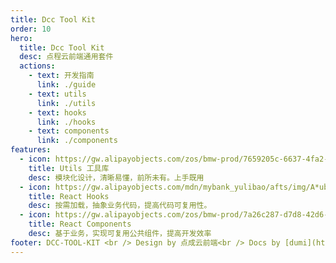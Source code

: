 ```yaml
---
title: Dcc Tool Kit
order: 10
hero:
  title: Dcc Tool Kit
  desc: 点程云前端通用套件
  actions:
    - text: 开发指南
      link: ./guide
    - text: utils
      link: ./utils
    - text: hooks
      link: ./hooks
    - text: components
      link: ./components
features:
  - icon: https://gw.alipayobjects.com/zos/bmw-prod/7659205c-6637-4fa2-8529-d32e5818304b/k7htflfb_w144_h144.png
    title: Utils 工具库
    desc: 模块化设计，清晰易懂，前所未有。上手既用
  - icon: https://gw.alipayobjects.com/mdn/mybank_yulibao/afts/img/A*ubROQ7nSUHUAAAAAAAAAAABkARQnAQ
    title: React Hooks
    desc: 按需加载，抽象业务代码，提高代码可复用性。
  - icon: https://gw.alipayobjects.com/zos/bmw-prod/7a26c287-d7d8-42d6-8a55-c9aa4c097149.webp
    title: React Components
    desc: 基于业务，实现可复用公共组件，提高开发效率
footer: DCC-TOOL-KIT <br /> Design by 点成云前端<br /> Docs by [dumi](https://d.umijs.org)
---
```

